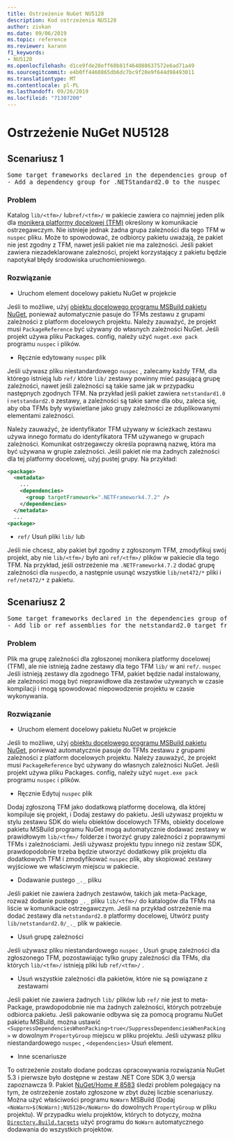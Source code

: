 ```yaml
---
title: Ostrzeżenie NuGet NU5128
description: Kod ostrzeżenia NU5128
author: zivkan
ms.date: 09/06/2019
ms.topic: reference
ms.reviewer: karann
f1_keywords:
- NU5128
ms.openlocfilehash: d1ce9fde28eff60b81f464088637572e6ad71a49
ms.sourcegitcommit: e4b0ff4460865db6dc7bc9f20e9f644d98493011
ms.translationtype: MT
ms.contentlocale: pl-PL
ms.lasthandoff: 09/26/2019
ms.locfileid: "71307200"
---
```

# <a name="nuget-warning-nu5128"></a>Ostrzeżenie NuGet NU5128

## <a name="scenario-1"></a>Scenariusz 1

<pre>Some target frameworks declared in the dependencies group of the nuspec and the lib/ref folder do not have exact matches in the other location. Consult the list of actions below:
- Add a dependency group for .NETStandard2.0 to the nuspec</pre>

### <a name="issue"></a>Problem

Katalog `lib/<tfm>/` lub`ref/<tfm>/` w pakiecie zawiera co najmniej jeden plik dla [monikera platformy docelowej (TFM)](../target-frameworks.md) określony w komunikacie ostrzegawczym. Nie istnieje jednak żadna grupa zależności dla tego TFM w `nuspec` pliku. Może to spowodować, że odbiorcy pakietu uważają, że pakiet nie jest zgodny z TFM, nawet jeśli pakiet nie ma zależności. Jeśli pakiet zawiera niezadeklarowane zależności, projekt korzystający z pakietu będzie napotykał błędy środowiska uruchomieniowego.

### <a name="solution"></a>Rozwiązanie

* Uruchom element docelowy pakietu NuGet w projekcie

Jeśli to możliwe, użyj [obiektu docelowego programu MSBuild pakietu NuGet](../msbuild-targets.md), ponieważ automatycznie pasuje do TFMs zestawu z grupami zależności z platform docelowych projektu. Należy zauważyć, że projekt musi `PackageReference` być używany do własnych zależności NuGet. Jeśli projekt używa pliku Packages. config, należy użyć `nuget.exe pack` programu `nuspec` i plików.

* Ręcznie edytowany `nuspec` plik

Jeśli używasz pliku niestandardowego `nuspec` , zalecamy każdy TFM, dla którego istnieją lub `ref/` które `lib/` zestawy powinny mieć pasującą grupę zależności, nawet jeśli zależności są takie same jak w przypadku następnych zgodnych TFM. Na przykład jeśli pakiet zawiera `netstandard1.0` i `netstandard2.0` zestawy, a zależności są takie same dla obu, zaleca się, aby oba TFMs były wyświetlane jako grupy zależności ze zduplikowanymi elementami zależności.

Należy zauważyć, że identyfikator TFM używany w ścieżkach zestawu używa innego formatu do identyfikatora TFM używanego w grupach zależności. Komunikat ostrzegawczy określa poprawną nazwę, która ma być używana w grupie zależności. Jeśli pakiet nie ma żadnych zależności dla tej platformy docelowej, użyj pustej grupy. Na przykład:

```xml
<package>
  <metadata>
    ...
    <dependencies>
      <group targetFramework=".NETFramework4.7.2" />
    </dependencies>
  </metadata>
  ...
<package>
```

* `ref/` Usuń pliki `lib/` lub

Jeśli nie chcesz, aby pakiet był zgodny z zgłoszonym TFM, zmodyfikuj swój projekt, aby nie `lib/<tfm>/` było ani `ref/<tfm>/` plików w pakiecie dla tego TFM. Na przykład, jeśli ostrzeżenie ma `.NETFramework4.7.2` dodać grupę zależności dla `nuspec`do, a następnie usunąć wszystkie `lib/net472/*` pliki i `ref/net472/*` z pakietu.

## <a name="scenario-2"></a>Scenariusz 2

<pre>Some target frameworks declared in the dependencies group of the nuspec and the lib/ref folder do not have exact matches in the other location. Consult the list of actions below:
- Add lib or ref assemblies for the netstandard2.0 target framework</pre>

### <a name="issue"></a>Problem

Plik ma grupę zależności dla zgłoszonej monikera platformy docelowej (TFM), ale nie istnieją żadne zestawy dla tego TFM `lib/` w ani `ref/`. `nuspec` Jeśli istnieją zestawy dla zgodnego TFM, pakiet będzie nadal instalowany, ale zależności mogą być nieprawidłowe dla zestawów używanych w czasie kompilacji i mogą spowodować niepowodzenie projektu w czasie wykonywania.

### <a name="solution"></a>Rozwiązanie

* Uruchom element docelowy pakietu NuGet w projekcie

Jeśli to możliwe, użyj [obiektu docelowego programu MSBuild pakietu NuGet](../msbuild-targets.md), ponieważ automatycznie pasuje do TFMs zestawu z grupami zależności z platform docelowych projektu. Należy zauważyć, że projekt musi `PackageReference` być używany do własnych zależności NuGet. Jeśli projekt używa pliku Packages. config, należy użyć `nuget.exe pack` programu `nuspec` i plików.

* Ręcznie Edytuj `nuspec` plik

Dodaj zgłoszoną TFM jako dodatkową platformę docelową, dla której kompiluje się projekt, i Dodaj zestawy do pakietu. Jeśli używasz projektu w stylu zestawu SDK do wielu obiektów docelowych TFMs, obiekty docelowe pakietu MSBuild programu NuGet mogą automatycznie dodawać zestawy w prawidłowym `lib/<tfm>/` folderze i tworzyć grupy zależności z poprawnymi TFMs i zależnościami. Jeśli używasz projektu typu innego niż zestaw SDK, prawdopodobnie trzeba będzie utworzyć dodatkowy plik projektu dla dodatkowych TFM i zmodyfikować `nuspec` plik, aby skopiować zestawy wyjściowe we właściwym miejscu w pakiecie.

* Dodawanie pustego `_._` pliku

Jeśli pakiet nie zawiera żadnych zestawów, takich jak meta-Package, rozważ dodanie pustego `_._` pliku `lib/<tfm>/` do katalogów dla TFMs na liście w komunikacie ostrzegawczym. Jeśli na przykład ostrzeżenie ma dodać zestawy dla `netstandard2.0` platformy docelowej, Utwórz pusty `lib/netstandard2.0/_._` plik w pakiecie.

* Usuń grupę zależności

Jeśli używasz pliku niestandardowego `nuspec` , Usuń grupę zależności dla zgłoszonego TFM, pozostawiając tylko grupy zależności dla TFMs, dla których `lib/<tfm>/` istnieją pliki lub `ref/<tfm>/` .

* Usuń wszystkie zależności dla pakietów, które nie są powiązane z zestawami

Jeśli pakiet nie zawiera żadnych `lib/` plików lub `ref/` nie jest to meta-Package, prawdopodobnie nie ma żadnych zależności, których potrzebuje odbiorca pakietu. Jeśli pakowanie odbywa się za pomocą programu NuGet pakietu MSBuild, można ustawić `<SuppressDependenciesWhenPacking>true</SuppressDependenciesWhenPacking>` w dowolnym `PropertyGroup` miejscu w pliku projektu. Jeśli używasz pliku niestandardowego `nuspec` , `<dependencies>` Usuń element.

* Inne scenariusze

To ostrzeżenie zostało dodane podczas opracowywania rozwiązania NuGet 5.3 i pierwsze było dostępne w zestaw .NET Core SDK 3,0 wersja zapoznawcza 9. Pakiet [NuGet/Home # 8583](https://github.com/nuget/home/issues/8583) śledzi problem polegający na tym, że ostrzeżenie zostało zgłoszone w zbyt dużej liczbie scenariuszy. Można użyć właściwości programu `NoWarn` MSBuild (Dodaj `<NoWarn>$(NoWarn);NU5128</NoWarn>` do dowolnych `PropertyGroup` w pliku projektu). W przypadku wielu projektów, których to dotyczy, można [`Directory.Build.targets`](/visualstudio/msbuild/customize-your-build) użyć programu do `NoWarn` automatycznego dodawania do wszystkich projektów.
